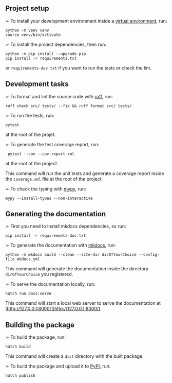 ## Project setup

➢ To install your development environment inside a [virtual environment](https://docs.python.org/3/library/venv.html), run:

```shell
python -m venv venv
source venv/bin/activate
```

➢ To install the project dependencies, then run:
```shell
python -m pip install --upgrade pip
pip install -r requirements.txt
```

or `requirements-dev.txt` if you want to run the tests or check the lint.

## Development tasks

➢ To format and lint the source code with [ruff](https://docs.astral.sh/ruff/), run:

```shell
ruff check src/ tests/ --fix && ruff format src/ tests/
```

➢ To run the tests, run:

```shell
pytest
```

at the root of the projet.

➢ To generate the test coverage report, run:

```shell
 pytest --cov --cov-report xml
```
at the root of the project.

This command will run the unit tests and generate a coverage report inside the `coverage.xml` file at the root of the project.

➢ To check the typing with [mypy](http://mypy-lang.org/), run:

```shell
mypy --install-types --non-interactive
```

## Generating the documentation

➢ First you need to install mkdocs dependencies, so run:

```shell
pip install -r requirements-doc.txt
```

➢ To generate the documentation with [mkdocs](https://www.mkdocs.org/), run:

```shell
python -m mkdocs build --clean --site-dir dirOfYourChoice --config-file mkdocs.yml
```

This command will generate the documentation inside the directory `dirOfYourChoice` you registered.

➢ To serve the documentation locally, run:

```shell
hatch run docs:serve
```

This command will start a local web server to serve the documentation
at [http://127.0.0.1:8000/](http://127.0.0.1:8000/).

## Building the package

➢ To build the package, run:

```shell
hatch build
```

This command will create a `dist` directory with the built package.

➢ To build the package and upload it to [PyPI](https://pypi.org/), run:

```shell
hatch publish
```
